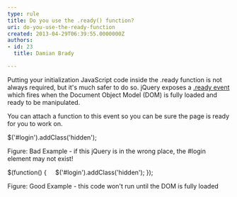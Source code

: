 ```yaml
---
type: rule
title: Do you use the .ready() function?
uri: do-you-use-the-ready-function
created: 2013-04-29T06:39:55.0000000Z
authors:
- id: 23
  title: Damian Brady

---
```


Putting your initialization JavaScript code inside the .ready function is not always required, but it's much safer to do so. 
jQuery exposes a [.ready event](http&#58;//api.jquery.com/ready/) which fires when the Document Object Model (DOM) is fully loaded and ready to be manipulated.

You can attach a function to this event so you can be sure the page is ready for you to work on.

$('#login').addClass('hidden');

Figure: Bad Example - if this jQuery is in the wrong place, the #login element may not exist!

$(function() {
    $('#login').addClass('hidden');
});

Figure: Good Example - this code won't run until the DOM is fully loaded
